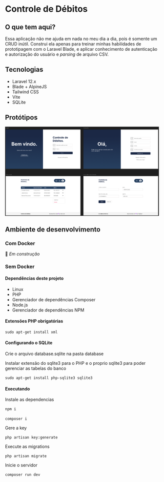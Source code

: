 # Controle de Débitos

## O que tem aqui?

Essa aplicação não me ajuda em nada no meu dia a dia, pois é somente um CRUD inútil. Construi ela apenas para treinar minhas habilidades de prototipagem com o Laravel Blade, e aplicar conhecimento de autenticação e autorização do usuário e *parsing* de arquivo CSV.

## Tecnologias

- Laravel 12.x
- Blade + AlpineJS
- Tailwind CSS
- Vite
- SQLite

## Protótipos

![Para cego ver o prototipo feito no Figma](./public/img/prototipos.png)

## Ambiente de desenvolvimento

### Com Docker

🚧 _Em construção_

### Sem Docker

#### Dependências deste projeto

- Linux
- PHP
- Gerenciador de dependências Composer 
- Node.js
- Gerenciador de dependências NPM

#### Extensões PHP obrigatórias

    sudo apt-get install xml

#### Configurando o SQLite

Crie o arquivo database.sqlite na pasta database

Instalar extensão do sqlite3 para o PHP e o proprio sqlite3 para poder gerenciar as tabelas do banco

    sudo apt-get install php-sqlite3 sqlite3

#### Executando

Instale as dependencias

    npm i

    composer i

Gere a key

    php artisan key:generate

Execute as migrations

    php artisan migrate

Inicie o servidor

    composer run dev